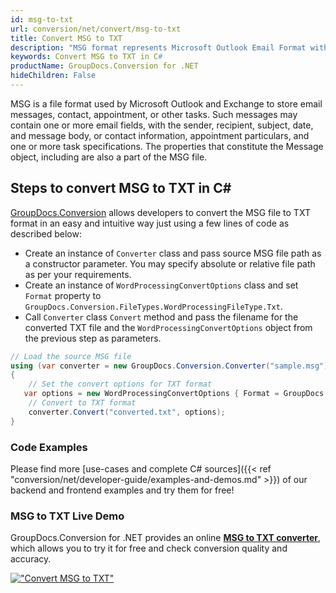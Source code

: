 ```yaml
---
id: msg-to-txt
url: conversion/net/convert/msg-to-txt
title: Convert MSG to TXT
description: "MSG format represents Microsoft Outlook Email Format with .msg extension. Learn how to convert MSG to TXT file programmatically in C# language using GroupDocs.Conversion for .NET library."
keywords: Convert MSG to TXT in C#
productName: GroupDocs.Conversion for .NET
hideChildren: False
---
```


MSG is a file format used by Microsoft Outlook and Exchange to store email messages, contact, appointment, or other tasks. Such messages may contain one or more email fields, with the sender, recipient, subject, date, and message body, or contact information, appointment particulars, and one or more task specifications. The properties that constitute the Message object, including are also a part of the MSG file.

## Steps to convert MSG to TXT in C#

[GroupDocs.Conversion](https://products.groupdocs.com/conversion/net) allows developers to convert the MSG file to TXT format in an easy and intuitive way just using a few lines of code as described below:

* Create an instance of `Converter` class and pass source MSG file path as a constructor parameter. You may specify absolute or relative file path as per your requirements. 
* Create an instance of `WordProcessingConvertOptions` class and set `Format` property to `GroupDocs.Conversion.FileTypes.WordProcessingFileType.Txt`.
* Call `Converter` class `Convert` method and pass the filename for the converted TXT file and the `WordProcessingConvertOptions` object from the previous step as parameters.

```csharp
// Load the source MSG file
using (var converter = new GroupDocs.Conversion.Converter("sample.msg"))
{
    // Set the convert options for TXT format
   var options = new WordProcessingConvertOptions { Format = GroupDocs.Conversion.FileTypes.WordProcessingFileType.Txt };
    // Convert to TXT format
    converter.Convert("converted.txt", options);
}
```

### Code Examples

Please find more [use-cases and complete C# sources]({{< ref "conversion/net/developer-guide/examples-and-demos.md" >}}) of our backend and frontend examples and try them for free!

### MSG to TXT Live Demo

GroupDocs.Conversion for .NET provides an online [**MSG to TXT converter**](https://products.groupdocs.app/conversion/msg-to-txt), which allows you to try it for free and check conversion quality and accuracy.

[!["Convert MSG to TXT"](conversion/net/images/convert-to-txt/convert-msg-to-txt.png)](https://products.groupdocs.app/conversion/msg-to-txt)